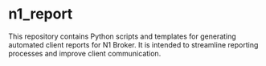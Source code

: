 # n1_report
This repository contains Python scripts and templates for generating automated client reports for N1 Broker. It is intended to streamline reporting processes and improve client communication.
